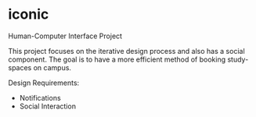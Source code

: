 # iconic
Human-Computer Interface Project 

This project focuses on the iterative design process and also has a social component. The goal is to have a more efficient method of booking study-spaces on campus. 

Design Requirements:
- Notifications
- Social Interaction 


